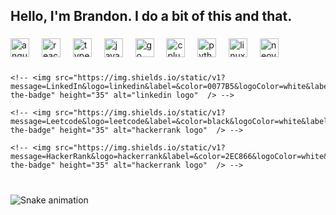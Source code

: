 <h2 align="left">Hello, I'm Brandon.   I do a bit of this and that.</h2>

###

<!-- <div align="left"> -->
<!--   <img src="https://github-readme-stats.vercel.app/api/top-langs?username=gregoriB&locale=en&hide_title=false&layout=compact&card_width=320&langs_count=5&theme=dracula&hide_border=false" height="150" alt="languages graph"  /> -->
<!-- <img src="https://github-readme-stats.vercel.app/api?username=gregoriB&hide_title=false&hide_rank=true&show_icons=true&include_all_commits=true&count_private=true&disable_animations=false&theme=dracula&locale=en&hide_border=false" height="150" alt="stats graph"  /> -->
<!--   <img src="https://streak-stats.demolab.com?user=gregoriB&locale=en&mode=daily&theme=dracula&hide_border=false&border_radius=5" height="150" alt="streak graph"  /> -->
<!-- </div> -->

###


###

<div align="left">
  <img title="Angular" src="https://angular.io/assets/images/logos/angular/angular.svg" height="30" alt="angular logo"  />
  <img width="12" />
  <img title="React" src="https://cdn.jsdelivr.net/gh/devicons/devicon/icons/react/react-original.svg" height="30" alt="react logo"  />
  <img width="12" />
  <img title="TypeScript" src="https://cdn.jsdelivr.net/gh/devicons/devicon/icons/typescript/typescript-original.svg" height="30" alt="typescript logo"  />
  <img width="12" />
  <img title="JavaScript" src="https://cdn.jsdelivr.net/gh/devicons/devicon/icons/javascript/javascript-original.svg" height="30" alt="javascript logo"  />
  <img width="12" />
  <img title="Go" src="https://cdn.jsdelivr.net/npm/@programming-languages-logos/go@0.0.0/go_256x256.png" height="30" alt="go logo"  />
  <img width="12" />
  <img title="C++" src="https://cdn.jsdelivr.net/gh/devicons/devicon/icons/cplusplus/cplusplus-original.svg" height="30" alt="cplusplus logo"  />
  <img width="12" />
  <img title="Python" src="https://cdn.jsdelivr.net/gh/devicons/devicon/icons/python/python-original.svg" height="30" alt="python logo"  />
  <img width="12" />
  <img title="Linux" src="https://upload.wikimedia.org/wikipedia/commons/3/35/Tux.svg" height="30" alt="linux logo"  />
  <img width="12" />
  <img title="Neovim" src="https://upload.wikimedia.org/wikipedia/commons/3/3a/Neovim-mark.svg" height="30" alt="neovim logo"  />
  <img width="12" />
</div>

###

<!-- <div align="left"> -->
  <!-- <a style="text-decoration: none !important" href="https://www.linkedin.com/in/brandon-gregori/" target="_blank"> -->
    <!-- <img src="https://img.shields.io/static/v1?message=LinkedIn&logo=linkedin&label=&color=0077B5&logoColor=white&labelColor=&style=for-the-badge" height="35" alt="linkedin logo"  /> -->
  <!-- </a> -->
  <!-- <a style="text-decoration: none !important" href="https://leetcode.com/u/gregoriB/" target="_blank"> -->
    <!-- <img src="https://img.shields.io/static/v1?message=Leetcode&logo=leetcode&label=&color=black&logoColor=white&labelColor=&style=for-the-badge" height="35" alt="hackerrank logo"  /> -->
  <!-- </a> -->
  <!-- <a style="text-decoration: none !important" href="https://www.hackerrank.com/profile/brandon_gregori" target="_blank"> -->
    <!-- <img src="https://img.shields.io/static/v1?message=HackerRank&logo=hackerrank&label=&color=2EC866&logoColor=white&labelColor=&style=for-the-badge" height="35" alt="hackerrank logo"  /> -->
  <!-- </a> -->
<!-- </div> -->

###

<br clear="both">
<div align="left">
<img src="https://profile-readme-generator.com/assets/snake.svg" alt="Snake animation" />
</div>

###
